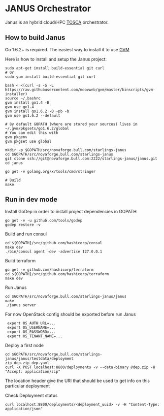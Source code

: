 # JANUS Orchestrator

Janus is an hybrid cloud/HPC [TOSCA](http://docs.oasis-open.org/tosca/TOSCA-Simple-Profile-YAML/v1.0/TOSCA-Simple-Profile-YAML-v1.0.html) orchestrator.


## How to build Janus

Go 1.6.2+ is required. The easiest way to install it to use [GVM](https://github.com/moovweb/gvm)

Here is how to install and setup the Janus project:

    sudo apt-get install build-essential git curl
    # Or
    sudo yum install build-essential git curl
    
    bash < <(curl -s -S -L https://raw.githubusercontent.com/moovweb/gvm/master/binscripts/gvm-installer)
    source ~/.bashrc
    gvm install go1.4 -B
    gvm use go1.4
    gvm install go1.6.2 -B -pb -b
    gvm use go1.6.2 --default
    
    # By default GOPATH (where are stored your sources) lives in ~/.gvm/pkgsets/go1.6.2/global
    # You can edit this with 
    gvm pkgenv
    gvm pkgset use global
    
    mkdir -p $GOPATH/src/novaforge.bull.com/starlings-janus
    cd $GOPATH/src/novaforge.bull.com/starlings-janus
    git clone ssh://git@novaforge.bull.com:2222/starlings-janus/janus.git
    cd janus

    go get -v golang.org/x/tools/cmd/stringer

    # Build 
    make
  
##  Run in dev mode

Install GoDep in order to install project dependencies in GOPATH

    go get -v -u github.com/tools/godep
    godep restore -v
    
Build and run consul

    cd ${GOPATH}/src/github.com/hashicorp/consul
    make dev
    ./bin/consul agent -dev -advertise 127.0.0.1
    
Build terraform

    go get -v github.com/hashicorp/terraform
    cd ${GOPATH}/src/github.com/hashicorp/terraform
    make dev
    
Run Janus

    cd $GOPATH/src/novaforge.bull.com/starlings-janus/janus
    make
    ./janus server

For now OpenStack config should be exported before run Janus

     export OS_AUTH_URL=...
     export OS_USERNAME=...
     export OS_PASSWORD=...
     export OS_TENANT_NAME=...
     
    
Deploy a first node
 
    cd $GOPATH/src/novaforge.bull.com/starlings-janus/janus/testdata/deployment
    zip dep.zip dep.yaml
    curl -X POST localhost:8800/deployments -v --data-binary @dep.zip -H "Accept: application/zip"

The location header give the URI that should be used to get info on this particular deployment

Check Deployment status

    curl localhost:8800/deployments/<deployment_uuid> -v -H "Content-Type: application/json"

